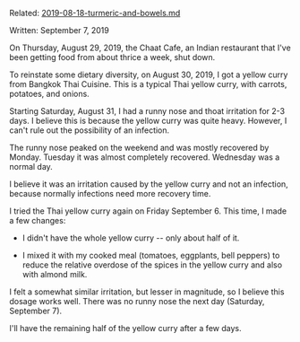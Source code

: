 Related:
[2019-08-18-turmeric-and-bowels.md](2019-08-18-turmeric-and-bowels.md)

Written: September 7, 2019

On Thursday, August 29, 2019, the Chaat Cafe, an Indian restaurant
that I've been getting food from about thrice a week, shut down.

To reinstate some dietary diversity, on August 30, 2019, I got a
yellow curry from Bangkok Thai Cuisine. This is a typical Thai yellow
curry, with carrots, potatoes, and onions.

Starting Saturday, August 31, I had a runny nose and thoat irritation
for 2-3 days. I believe this is because the yellow curry was quite
heavy. However, I can't rule out the possibility of an infection.

The runny nose peaked on the weekend and was mostly recovered by
Monday. Tuesday it was almost completely recovered. Wednesday was a
normal day.

I believe it was an irritation caused by the yellow curry and not
an infection, because normally infections need more recovery time.

I tried the Thai yellow curry again on Friday September 6. This time,
I made a few changes:

* I didn't have the whole yellow curry -- only about half of it.

* I mixed it with my cooked meal (tomatoes, eggplants, bell peppers)
  to reduce the relative overdose of the spices in the yellow curry
  and also with almond milk.

I felt a somewhat similar irritation, but lesser in magnitude, so I
believe this dosage works well. There was no runny nose the next day
(Saturday, September 7).

I'll have the remaining half of the yellow curry after a few days.